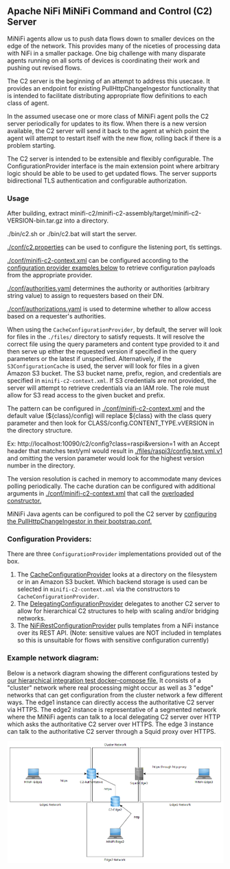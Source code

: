 <!--
  Licensed to the Apache Software Foundation (ASF) under one or more
  contributor license agreements.  See the NOTICE file distributed with
  this work for additional information regarding copyright ownership.
  The ASF licenses this file to You under the Apache License, Version 2.0
  (the "License"); you may not use this file except in compliance with
  the License.  You may obtain a copy of the License at
      http://www.apache.org/licenses/LICENSE-2.0
  Unless required by applicable law or agreed to in writing, software
  distributed under the License is distributed on an "AS IS" BASIS,
  WITHOUT WARRANTIES OR CONDITIONS OF ANY KIND, either express or implied.
  See the License for the specific language governing permissions and
  limitations under the License.
-->
## Apache NiFi MiNiFi Command and Control (C2) Server
MiNiFi agents allow us to push data flows down to smaller devices on the edge of the network.  This provides many of the niceties of processing data with NiFi in a smaller package.  One big challenge with many disparate agents running on all sorts of devices is coordinating their work and pushing out revised flows.

The C2 server is the beginning of an attempt to address this usecase.  It provides an endpoint for existing PullHttpChangeIngestor functionality that is intended to facilitate distributing appropriate flow definitions to each class of agent.

In the assumed usecase one or more class of MiNiFi agent polls the C2 server periodically for updates to its flow.  When there is a new version available, the C2 server will send it back to the agent at which point the agent will attempt to restart itself with the new flow, rolling back if there is a problem starting.

The C2 server is intended to be extensible and flexibly configurable.  The ConfigurationProvider interface is the main extension point where arbitrary logic should be able to be used to get updated flows.  The server supports bidirectional TLS authentication and configurable authorization.

### Usage
After building, extract minifi-c2/minifi-c2-assembly/target/minifi-c2-VERSION-bin.tar.gz into a directory.

./bin/c2.sh or ./bin/c2.bat will start the server.

[./conf/c2.properties](./minifi-c2-assembly/src/main/resources/conf/c2.properties) can be used to configure the listening port, tls settings.

[./conf/minifi-c2-context.xml](./minifi-c2-assembly/src/main/resources/conf/minifi-c2-context.xml) can be configured according to the [configuration provider examples below](#configuration-providers) to retrieve configuration payloads from the appropriate provider.

[./conf/authorities.yaml](./minifi-c2-assembly/src/main/resources/conf/authorities.yaml) determines the authority or authorities (arbitrary string value) to assign to requesters based on their DN.

[./conf/authorizations.yaml](./minifi-c2-assembly/src/main/resources/conf/authorizations.yaml) is used to determine whether to allow access based on a requester's authorities.

When using the `CacheConfigurationProvider`, by default, the server will look for files in the `./files/` directory to satisfy requests.  It will resolve the correct file using the query parameters and content type provided to it and then serve up either the requested version if specified in the query parameters or the latest if unspecified. Alternatively, if the `S3ConfigurationCache` is used, the server will look for files in a given Amazon S3 bucket. The S3 bucket name, prefix, region, and credentials are specified in `minifi-c2-context.xml`. If S3 credentials are not provided, the server will attempt to retrieve credentials via an IAM role. The role must allow for S3 read access to the given bucket and prefix.

The pattern can be configured in [./conf/minifi-c2-context.xml](./minifi-c2-assembly/src/main/resources/conf/minifi-c2-context.xml) and the default value (${class}/config) will replace ${class} with the class query parameter and then look for CLASS/config.CONTENT_TYPE.vVERSION in the directory structure.

Ex: http://localhost:10090/c2/config?class=raspi&version=1 with an Accept header that matches text/yml would result in [./files/raspi3/config.text.yml.v1](./minifi-c2-assembly/src/main/resources/files/raspi3/config.text.yml.v1) and omitting the version parameter would look for the highest version number in the directory.

The version resolution is cached in memory to accommodate many devices polling periodically.  The cache duration can be configured with additional arguments in  [./conf/minifi-c2-context.xml](../minifi-integration-tests/src/test/resources/c2/hierarchical/c2-edge2/conf/minifi-c2-context.xml#L55) that call the [overloaded constructor.](./minifi-c2-service/src/main/java/org/apache/nifi/minifi/c2/service/ConfigService.java#L81)

MiNiFi Java agents can be configured to poll the C2 server by [configuring the PullHttpChangeIngestor in their bootstrap.conf.](../minifi-integration-tests/src/test/resources/c2/hierarchical/minifi-edge1/bootstrap.conf#L37)

### Configuration Providers:
There are three `ConfigurationProvider` implementations provided out of the box.
1. The [CacheConfigurationProvider](./minifi-c2-assembly/src/main/resources/conf/minifi-c2-context.xml) looks at a directory on the filesystem or in an Amazon S3 bucket. Which backend storage is used can be selected in `minifi-c2-context.xml` via the constructors to `CacheConfigurationProvider`.
2. The [DelegatingConfigurationProvider](./minifi-c2-integration-tests/src/test/resources/c2-unsecure-delegating/conf/minifi-c2-context.xml) delegates to another C2 server to allow for hierarchical C2 structures to help with scaling and/or bridging networks.
3. The [NiFiRestConfigurationProvider](./minifi-c2-integration-tests/src/test/resources/c2-unsecure-rest/conf/minifi-c2-context.xml) pulls templates from a NiFi instance over its REST API. (Note: sensitive values are NOT included in templates so this is unsuitable for flows with sensitive configuration currently)

### Example network diagram:
Below is a network diagram showing the different configurations tested by [our hierarchical integration test docker-compose file.](../minifi-integration-tests/src/test/resources/docker-compose-c2-hierarchical.yml)  It consists of a "cluster" network where real processing might occur as well as 3 "edge" networks that can get configuration from the cluster network a few different ways.  The edge1 instance can directly access the authoritative C2 server via HTTPS.  The edge2 instance is representative of a segmented network where the MiNiFi agents can talk to a local delegating C2 server over HTTP which asks the authoritative C2 server over HTTPS.  The edge 3 instance can talk to the authoritative C2 server through a Squid proxy over HTTPS.

![Network diagram](./c2-integration-test.png)
